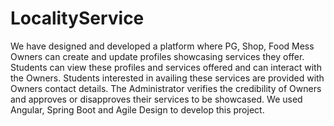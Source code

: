 # LocalityService
We have designed and developed a platform where PG, Shop, Food Mess Owners can create and update profiles showcasing services they offer. Students can view these profiles and services offered and can interact with the Owners. Students interested in availing these services are provided with Owners contact details. The Administrator verifies the credibility of Owners and approves or disapproves their services to be showcased. We used Angular, Spring Boot and Agile Design to develop this project.
